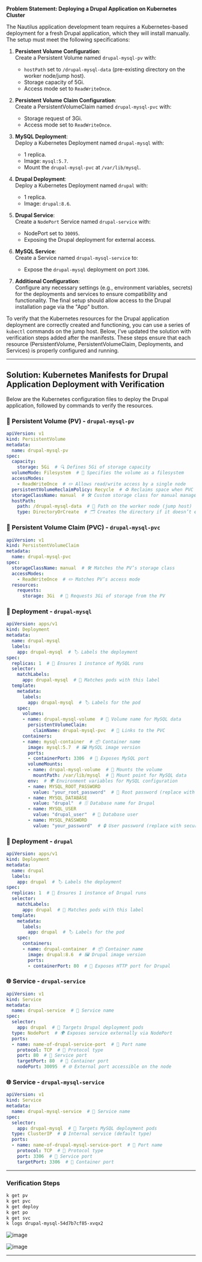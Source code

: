 
**Problem Statement: Deploying a Drupal Application on Kubernetes Cluster**

The Nautilus application development team requires a Kubernetes-based deployment for a fresh Drupal application, which they will install manually. The setup must meet the following specifications:

1. **Persistent Volume Configuration**:  
   Create a Persistent Volume named `drupal-mysql-pv` with:  
   - `hostPath` set to `/drupal-mysql-data` (pre-existing directory on the worker node/jump host).  
   - Storage capacity of 5Gi.  
   - Access mode set to `ReadWriteOnce`.

2. **Persistent Volume Claim Configuration**:  
   Create a PersistentVolumeClaim named `drupal-mysql-pvc` with:  
   - Storage request of 3Gi.  
   - Access mode set to `ReadWriteOnce`.

3. **MySQL Deployment**:  
   Deploy a Kubernetes Deployment named `drupal-mysql` with:  
   - 1 replica.  
   - Image: `mysql:5.7`.  
   - Mount the `drupal-mysql-pvc` at `/var/lib/mysql`.

4. **Drupal Deployment**:  
   Deploy a Kubernetes Deployment named `drupal` with:  
   - 1 replica.  
   - Image: `drupal:8.6`.

5. **Drupal Service**:  
   Create a `NodePort` Service named `drupal-service` with:  
   - NodePort set to `30095`.  
   - Exposing the Drupal deployment for external access.

6. **MySQL Service**:  
   Create a Service named `drupal-mysql-service` to:  
   - Expose the `drupal-mysql` deployment on port `3306`.

7. **Additional Configuration**:  
   Configure any necessary settings (e.g., environment variables, secrets) for the deployments and services to ensure compatibility and functionality. The final setup should allow access to the Drupal installation page via the "App" button.

To verify that the Kubernetes resources for the Drupal application deployment are correctly created and functioning, you can use a series of `kubectl` commands on the jump host. Below, I’ve updated the solution with verification steps added after the manifests. These steps ensure that each resource (PersistentVolume, PersistentVolumeClaim, Deployments, and Services) is properly configured and running.

---

## Solution: Kubernetes Manifests for Drupal Application Deployment with Verification

Below are the Kubernetes configuration files to deploy the Drupal application, followed by commands to verify the resources.

### 📂 Persistent Volume (PV) - `drupal-mysql-pv`
```yaml
apiVersion: v1
kind: PersistentVolume
metadata:
  name: drupal-mysql-pv
spec:
  capacity:
    storage: 5Gi  # 🔍 Defines 5Gi of storage capacity
  volumeMode: Filesystem  # 📁 Specifies the volume as a filesystem
  accessModes:
    - ReadWriteOnce  # ✏️ Allows read/write access by a single node
  persistentVolumeReclaimPolicy: Recycle  # ♻️ Reclaims space when PVC is deleted
  storageClassName: manual  # 🛠️ Custom storage class for manual management
  hostPath:
    path: /drupal-mysql-data  # 📍 Path on the worker node (jump host)
    type: DirectoryOrCreate  # 🗂️ Creates the directory if it doesn’t exist
```

### 📜 Persistent Volume Claim (PVC) - `drupal-mysql-pvc`
```yaml
apiVersion: v1
kind: PersistentVolumeClaim
metadata:
  name: drupal-mysql-pvc
spec:
  storageClassName: manual  # 🛠️ Matches the PV’s storage class
  accessModes:
    - ReadWriteOnce  # ✏️ Matches PV’s access mode
  resources:
    requests:
      storage: 3Gi  # 📏 Requests 3Gi of storage from the PV
```

### 🚀 Deployment - `drupal-mysql`
```yaml
apiVersion: apps/v1
kind: Deployment
metadata:
  name: drupal-mysql
  labels:
    app: drupal-mysql  # 🏷️ Labels the deployment
spec:
  replicas: 1  # 🔢 Ensures 1 instance of MySQL runs
  selector:
    matchLabels:
      app: drupal-mysql  # 🔗 Matches pods with this label
  template:
    metadata:
      labels:
        app: drupal-mysql  # 🏷️ Labels for the pod
    spec:
      volumes:
      - name: drupal-mysql-volume  # 💾 Volume name for MySQL data
        persistentVolumeClaim:
          claimName: drupal-mysql-pvc  # 🔗 Links to the PVC
      containers:
      - name: mysql-container  # 📦 Container name
        image: mysql:5.7  # 🖼️ MySQL image version
        ports:
        - containerPort: 3306  # 🔌 Exposes MySQL port
        volumeMounts:
        - name: drupal-mysql-volume  # 💾 Mounts the volume
          mountPath: /var/lib/mysql  # 📍 Mount point for MySQL data
        env:  # 🌍 Environment variables for MySQL configuration
        - name: MYSQL_ROOT_PASSWORD
          value: "your_root_password"  # 🔑 Root password (replace with secure value)
        - name: MYSQL_DATABASE
          value: "drupal"  # 🗄️ Database name for Drupal
        - name: MYSQL_USER
          value: "drupal_user"  # 👤 Database user
        - name: MYSQL_PASSWORD
          value: "your_password"  # 🔒 User password (replace with secure value)
```

### 🚀 Deployment - `drupal`
```yaml
apiVersion: apps/v1
kind: Deployment
metadata:
  name: drupal
  labels:
    app: drupal  # 🏷️ Labels the deployment
spec:
  replicas: 1  # 🔢 Ensures 1 instance of Drupal runs
  selector:
    matchLabels:
      app: drupal  # 🔗 Matches pods with this label
  template:
    metadata:
      labels:
        app: drupal  # 🏷️ Labels for the pod
    spec:
      containers:
      - name: drupal-container  # 📦 Container name
        image: drupal:8.6  # 🖼️ Drupal image version
        ports:
        - containerPort: 80  # 🔌 Exposes HTTP port for Drupal
```

### 🌐 Service - `drupal-service`
```yaml
apiVersion: v1
kind: Service
metadata:
  name: drupal-service  # 📛 Service name
spec:
  selector:
    app: drupal  # 🔗 Targets Drupal deployment pods
  type: NodePort  # 🌍 Exposes service externally via NodePort
  ports:
  - name: name-of-drupal-service-port  # 📌 Port name
    protocol: TCP  # 📡 Protocol type
    port: 80  # 🔌 Service port
    targetPort: 80  # 🎯 Container port
    nodePort: 30095  # 🌐 External port accessible on the node
```

### 🌐 Service - `drupal-mysql-service`
```yaml
apiVersion: v1
kind: Service
metadata:
  name: drupal-mysql-service  # 📛 Service name
spec:
  selector:
    app: drupal-mysql  # 🔗 Targets MySQL deployment pods
  type: ClusterIP  # 🔒 Internal service (default type)
  ports:
  - name: name-of-drupal-mysql-service-port  # 📌 Port name
    protocol: TCP  # 📡 Protocol type
    port: 3306  # 🔌 Service port
    targetPort: 3306  # 🎯 Container port
```

---

### Verification Steps

```bash
k get pv
k get pvc
k get deploy
k get po
k get svc
k logs drupal-mysql-54d7b7cf85-xvqx2
```

![image](https://github.com/user-attachments/assets/44476344-c3c1-40cf-bb9d-494ddfc64b8d)

![image](https://github.com/user-attachments/assets/860f283d-922f-4953-8d3d-2f6554bc1c4e)


---





